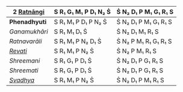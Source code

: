 | **2 [Ratnāngi](https://en.wikipedia.org/wiki/Ratnangi "Ratnangi")**     | S R₁ G₁ M₁ P D₁ N₂ Ṡ | Ṡ N₂ D₁ P M₁ G₁ R₁ S |
| ----------------------------------------------------------------------- | -------------------- | -------------------- |
| **Phenadhyuti**                                                         | S R₁ M₁ P D₁ P N₂ Ṡ  | Ṡ N₂ D₁ P M₁ G₁ R₁ S |
| _Ganamukhāri_                                                           | S R₁ M₁ D₁ Ṡ         | Ṡ N₂ D₁ M₁ R₁ S      |
| _Ratnavarāli_                                                           | S R₁ M₁ P N₂ D₁ Ṡ    | Ṡ N₂ P M₁ R₁ G₁ R₁ S |
| _[Revati](https://en.wikipedia.org/wiki/Revati_(raga) "Revati (raga)")_ | S R₁ M₁ P N₂ Ṡ       | Ṡ N₂ P M₁ R₁ S       |
| _Shreemani_                                                             | S R₁ G₁ P D₁ Ṡ       | Ṡ N₂ D₁ P G₁ R₁ S    |
| _Shreemati_                                                             | S R₁ G₁ P D₁ Ṡ       | Ṡ N₂ D₁ P G₁ R₁ S    |
| _[Svadhya](https://en.wikipedia.org/wiki/Svadhya "Svadhya")_            | S R₁ M₁ P N₂ Ṡ       | Ṡ N₂ D₁ P M₁ R₁ S    |